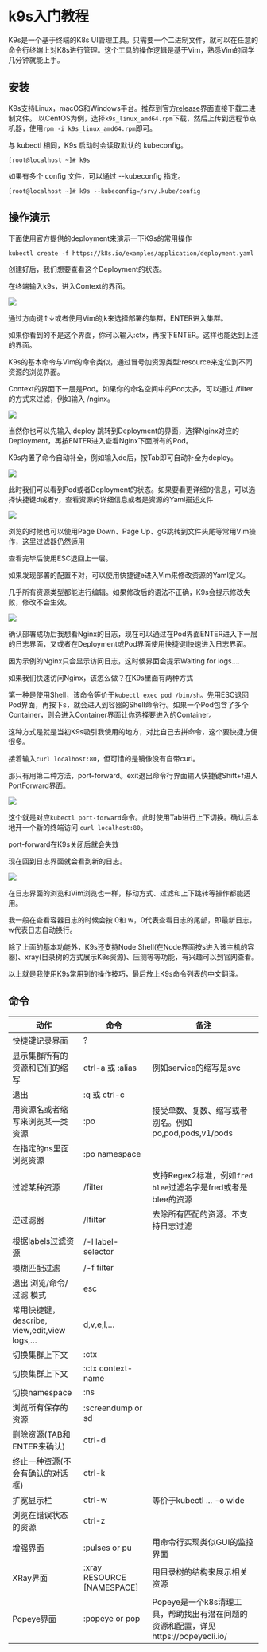 # k9s入门教程


K9s是一个基于终端的K8s UI管理工具。只需要一个二进制文件，就可以在任意的命令行终端上对K8s进行管理。这个工具的操作逻辑是基于Vim，熟悉Vim的同学几分钟就能上手。

## 安装
K9s支持Linux，macOS和Windows平台。推荐到官方[release](https://github.com/derailed/k9s/releases)界面直接下载二进制文件。
以CentOS为例，选择`k9s_linux_amd64.rpm`下载，然后上传到远程节点机器，使用`rpm -i k9s_linux_amd64.rpm`即可。

与 kubectl 相同，K9s 启动时会读取默认的 kubeconfig。
```
[root@localhost ~]# k9s
```
如果有多个 config 文件，可以通过 --kubeconfig 指定。
```
[root@localhost ~]# k9s --kubeconfig=/srv/.kube/config
```

## 操作演示
下面使用官方提供的deployment来演示一下K9s的常用操作
```
kubectl create -f https://k8s.io/examples/application/deployment.yaml
```
创建好后，我们想要查看这个Deployment的状态。

在终端输入k9s，进入Context的界面。

![](/images/xk9s1.png)

通过方向键↑↓或者使用Vim的jk来选择部署的集群，ENTER进入集群。

如果你看到的不是这个界面，你可以输入:ctx，再按下ENTER。这样也能达到上述的界面。

K9s的基本命令与Vim的命令类似，通过冒号加资源类型:resource来定位到不同资源的浏览界面。

Context的界面下一层是Pod。如果你的命名空间中的Pod太多，可以通过 /filter 的方式来过滤，例如输入 /nginx。

![](/images/xk9s2.png)

当然你也可以先输入:deploy 跳转到Deployment的界面，选择Nginx对应的Deployment，再按ENTER进入查看Nginx下面所有的Pod。

K9s内置了命令自动补全，例如输入de后，按Tab即可自动补全为deploy。

![](/images/xk9s3.png)

此时我们可以看到Pod或者Deployment的状态。如果要看更详细的信息，可以选择快捷键d或者y，查看资源的详细信息或者是资源的Yaml描述文件

![](/images/xk9s4.png)

浏览的时候也可以使用Page Down、Page Up、gG跳转到文件头尾等常用Vim操作，这里过滤器仍然适用

查看完毕后使用ESC退回上一层。

如果发现部署的配置不对，可以使用快捷键e进入Vim来修改资源的Yaml定义。

几乎所有资源类型都能进行编辑。如果修改后的语法不正确，K9s会提示修改失败，修改不会生效。

![](/images/xk9s5.png)

确认部署成功后我想看Nginx的日志，现在可以通过在Pod界面ENTER进入下一层的日志界面，又或者在Deployment或Pod界面使用快捷键l快速进入日志界面。

因为示例的Nginx只会显示访问日志，这时候界面会提示Waiting for logs....

如果我们快速访问Nginx，该怎么做？在K9s里面有两种方式

第一种是使用Shell，该命令等价于`kubectl exec pod /bin/sh`。先用ESC退回Pod界面，再按下s，就会进入到容器的Shell命令行。如果一个Pod包含了多个Container，则会进入Container界面让你选择要进入的Container。

这种方式是就是当初K9s吸引我使用的地方，对比自己去拼命令，这个要快捷方便很多。

接着输入`curl localhost:80`，但可惜的是镜像没有自带curl。

那只有用第二种方法，port-forward。exit退出命令行界面输入快捷键Shift+f进入PortForward界面。

![](/images/xk9s6.png)

这个就是对应`kubectl port-forward`命令。此时使用Tab进行上下切换。确认后本地开一个新的终端访问 `curl localhost:80`。

port-forward在K9s关闭后就会失效

现在回到日志界面就会看到新的日志。

![](/images/xk9s7.png)

在日志界面的浏览和Vim浏览也一样，移动方式、过滤和上下跳转等操作都能适用。

我一般在查看容器日志的时候会按 0和 w，0代表查看日志的尾部，即最新日志，w代表日志自动换行。

除了上面的基本功能外，K9s还支持Node Shell(在Node界面按s进入该主机的容器)、xray(目录树的方式展示K8s资源)、压测等等功能，有兴趣可以到官网查看。

以上就是我使用K9s常用到的操作技巧，最后放上K9s命令列表的中文翻译。

## 命令
|动作	|命令|	备注|	
|-------|-------|-------|
|快捷键记录界面|	?	|	|
|显示集群所有的资源和它们的缩写|	ctrl-a 或 :alias	|例如service的缩写是svc	|
|退出	|:q 或 ctrl-c	|	
|用资源名或者缩写来浏览某一类资源|	:po	|接受单数、复数、缩写或者别名。例如po,pod,pods,v1/pods	|
|在指定的ns里面浏览资源|	:po namespace		|
|过滤某种资源	|/filter	|支持Regex2标准，例如`fred	blee`过滤名字是fred或者是blee的资源|
|逆过滤器|	/!filter|	去除所有匹配的资源。不支持日志过滤	|
|根据labels过滤资源|	/-l label-selector	|	
|模糊匹配过滤	|/-f filter|		
|退出 浏览/命令/过滤 模式|	esc		|
|常用快捷键，describe, view,edit,view logs,…	|d,v,e,l,…		|
|切换集群上下文	|:ctx	|	
|切换集群上下文|	:ctx context-name	|	
|切换namespace|	:ns |		
|浏览所有保存的资源	|:screendump or sd	|	
|删除资源(TAB和ENTER来确认)|	ctrl-d		|
|终止一种资源(不会有确认的对话框)|	ctrl-k		|
|扩宽显示栏|	ctrl-w	|等价于kubectl ... -o wide	|
|浏览在错误状态的资源|	ctrl-z	|	
|增强界面	|:pulses or pu |	用命令行实现类似GUI的监控界面	|
|XRay界面|	:xray RESOURCE [NAMESPACE]|	用目录树的结构来展示相关资源	|
|Popeye界面|	:popeye or pop |	Popeye是一个k8s清理工具，帮助找出有潜在问题的资源和配置，详见https://popeyecli.io/ |


